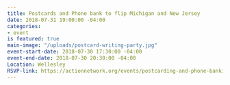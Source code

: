 ```yaml
---
title: Postcards and Phone bank to flip Michigan and New Jersey
date: 2018-07-31 19:00:00 -04:00
categories:
- event
is featured: true
main-image: "/uploads/postcard-writing-party.jpg"
event-start-date: 2018-07-30 17:30:00 -04:00
event-end-date: 2018-07-30 20:30:00 -04:00
Location: Wellesley
RSVP-link: https://actionnetwork.org/events/postcarding-and-phone-banking-for-tom-and-elissa?source=direct_link&
---
```


